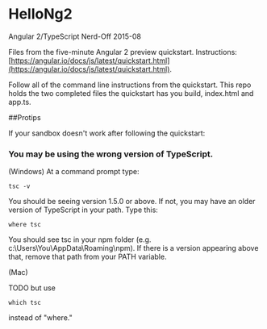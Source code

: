 # HelloNg2
Angular 2/TypeScript Nerd-Off 2015-08

Files from the five-minute Angular 2 preview quickstart.
Instructions:
[https://angular.io/docs/js/latest/quickstart.html](https://angular.io/docs/js/latest/quickstart.html).

Follow all of the command line instructions from the quickstart. This repo holds the two completed files the quickstart has you build, index.html and app.ts.

##Protips

If your sandbox doesn't work after following the quickstart:

### You may be using the wrong version of TypeScript.

(Windows) At a command prompt type:

    tsc -v

You should be seeing version 1.5.0 or above. If not, you may have an older version of TypeScript in your path. Type this:

    where tsc

You should see tsc in your npm folder (e.g. c:\Users\You\AppData\Roaming\npm). If there is a version appearing above that, remove that path from your PATH variable.

(Mac)

  TODO but use
  
    which tsc
    
  instead of "where."

